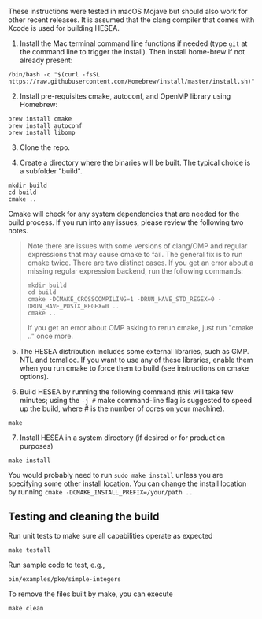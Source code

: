 These instructions were tested in macOS Mojave but should also work for other recent releases. It is assumed that the clang compiler that comes with Xcode is used for building HESEA.

1. Install the Mac terminal command line functions if needed (type `git` at the command line to trigger the install). Then install home-brew if not already present: 
```
/bin/bash -c "$(curl -fsSL https://raw.githubusercontent.com/Homebrew/install/master/install.sh)"
```

2. Install pre-requisites cmake, autoconf, and OpenMP library using Homebrew:
```
brew install cmake
brew install autoconf
brew install libomp
```

3. Clone the repo.

4. Create a directory where the binaries will be built. The typical choice is a subfolder "build". 
```
mkdir build
cd build
cmake ..
```	

Cmake will check for any system dependencies that are needed for the build process. If you run into any issues, please review the following two notes.

> Note there are issues with some versions of clang/OMP and regular expressions that may cause cmake to fail.  The general fix is to run cmake twice. There are two distinct cases.
> If you get an error about a missing regular expression backend, run the following commands:
> ```
> mkdir build
> cd build
> cmake -DCMAKE_CROSSCOMPILING=1 -DRUN_HAVE_STD_REGEX=0 -DRUN_HAVE_POSIX_REGEX=0 ..
> cmake ..
> ```	
> If you get an error about OMP asking to rerun cmake, just run "cmake .." once more.

5. The HESEA distribution includes some external libraries, such as GMP. NTL and tcmalloc. If you want to use any of these libraries, enable them when you run cmake to force them to build (see instructions on cmake options).

6. Build HESEA by running the following command (this will take few minutes; using the `-j #` make command-line flag is suggested to speed up the build, where # is the number of cores on your machine).

```
make
```

7. Install HESEA in a system directory (if desired or for production purposes)
```
make install
```
	
You would probably need to run `sudo make install` unless you are specifying some other install location. You can change the install location by running
`cmake -DCMAKE_INSTALL_PREFIX=/your/path ..`

Testing and cleaning the build
----------------------

Run unit tests to make sure all capabilities operate as expected
```
make testall
```

Run sample code to test, e.g., 
```
bin/examples/pke/simple-integers
```
	
To remove the files built by make, you can execute
```
make clean
```